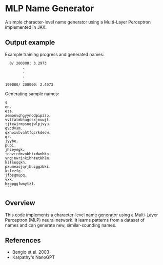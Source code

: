 # MLP Name Generator

A simple character-level name generator using a Multi-Layer Perceptron implemented in JAX.


## Output example

Example training progress and generated names:      

      0/ 200000: 3.2973
            .
            .
            .
            .
    199000/ 200000: 2.4073

 Generating sample names: 

    $ 
    en.
    eta.
    aemoovqhgyynodpipzzp.
    vvtfatmbhagcsxjnuwjt.
    tjtewjrmpsnqjwlpjvyu.
    qvcdvsm.
    qxhoxvbvahtfqcrkdecw.
    qr.
    jyybe.
    pubi.
    jhzeyegk.
    tohzrcdmvobbtxdwnhkp.
    ynqjnwrinkihhtetkhlm.
    kllsuqqkh.
    pxumeaojqrjbuzggzbki.
    kslezfq.
    jfbsqmupq.
    vxk.
    hxopggfwmytzf.
    ```

## Overview
This code implements a character-level name generator using a Multi-Layer Perceptron (MLP) neural network. It learns patterns from a dataset of names and can generate new, similar-sounding names.

## References 
- Bengio et al. 2003
- Karpathy's NanoGPT    



